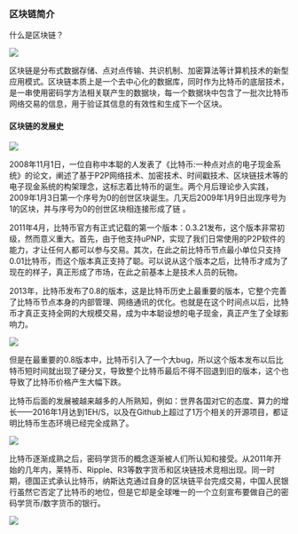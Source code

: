 ### 区块链简介

什么是区块链？

![](https://github.com/zeoio/mastering_blockchain/blob/master/blockchain/pictures/2-1.png)

区块链是分布式数据存储、点对点传输、共识机制、加密算法等计算机技术的新型应用模式。区块链本质上是一个去中心化的数据库，同时作为比特币的底层技术，是一串使用密码学方法相关联产生的数据块，每一个数据块中包含了一批次比特币网络交易的信息，用于验证其信息的有效性和生成下一个区块。

#### 区块链的发展史

![](https://github.com/zeoio/mastering_blockchain/blob/master/blockchain/pictures/bitcoin_1.jpg)

2008年11月1日，一位自称中本聪的人发表了《比特币:一种点对点的电子现金系统》的论文，阐述了基于P2P网络技术、加密技术、时间戳技术、区块链技术等的电子现金系统的构架理念，这标志着比特币的诞生。两个月后理论步入实践，2009年1月3日第一个序号为0的创世区块诞生。几天后2009年1月9日出现序号为1的区块，并与序号为0的创世区块相连接形成了链  。

2011年4月，比特币官方有正式记载的第一个版本：0.3.21发布，这个版本非常初级，然而意义重大。首先，由于他支持uPNP，实现了我们日常使用的P2P软件的能力，才让任何人都可以参与交易。其次，在此之前比特币节点最小单位只支持0.01比特币，而这个版本真正支持了聪。可以说从这个版本之后，比特币才成为了现在的样子，真正形成了市场，在此之前基本上是技术人员的玩物。

2013年，比特币发布了0.8的版本，这是比特币历史上最重要的版本，它整个完善了比特币节点本身的内部管理、网络通讯的优化。也就是在这个时间点以后，比特币才真正支持全网的大规模交易，成为中本聪设想的电子现金，真正产生了全球影响力。

![](https://github.com/zeoio/mastering_blockchain/blob/master/blockchain/pictures/bitcoin_2.jpg)

但是在最重要的0.8版本中，比特币引入了一个大bug，所以这个版本发布以后比特币短时间就出现了硬分叉，导致整个比特币最后不得不回退到旧的版本，这个也导致了比特币价格产生大幅下跌。

比特币后面的发展被越来越多的人所熟知，例如：世界各国对它的态度、算力的增长——2016年1月达到1EH/S，以及在Github上超过了1万个相关的开源项目，都证明比特币生态环境已经完全成熟了。

![](https://github.com/zeoio/mastering_blockchain/blob/master/blockchain/pictures/bitcoin_3.jpg)

比特币逐渐成熟之后，密码学货币的概念逐渐被人们所认知和接受。从2011年开始的几年内，莱特币、Ripple、R3等数字货币和区块链技术竞相出现。同一时期，德国正式承认比特币，纳斯达克通过自身的区块链平台完成交易，中国人民银行虽然它否定了比特币的地位，但是它却是全球唯一的一个立刻宣布要做自己的密码学货币/数字货币的银行。

![](https://github.com/zeoio/mastering_blockchain/blob/master/blockchain/pictures/bitcoin_4.jpg)
